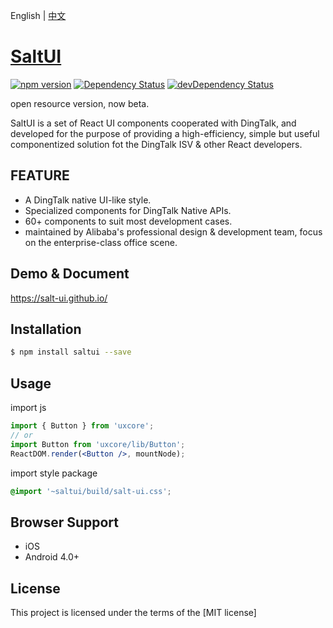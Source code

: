 
English | [中文](./README.md)

# [SaltUI](https://salt-ui.github.io/)

[![npm version](https://img.shields.io/npm/v/saltui.svg?style=flat-square)](https://www.npmjs.com/package/saltui) [![Dependency Status](https://img.shields.io/david/salt-ui/saltui.svg?label=deps&style=flat-square)](https://david-dm.org/salt-ui/saltui) [![devDependency Status](https://img.shields.io/david/dev/salt-ui/saltui.svg?label=devDeps&style=flat-square)](https://david-dm.org/salt-ui/saltui#info=devDependencies)

open resource version, now beta.

SaltUI is a set of React UI components cooperated with DingTalk, and developed for the purpose of providing a high-efficiency, simple but useful componentized solution fot the DingTalk ISV & other React developers.

## FEATURE

* A DingTalk native UI-like style.
* Specialized components for DingTalk Native APIs.
* 60+ components to suit most development cases.
* maintained by Alibaba's professional design & development team, focus on the enterprise-class office scene.

## Demo & Document

https://salt-ui.github.io/

## Installation

```bash
$ npm install saltui --save
```

## Usage

import js
```jsx
import { Button } from 'uxcore';
// or
import Button from 'uxcore/lib/Button';
ReactDOM.render(<Button />, mountNode);
```

import style package
```css
@import '~saltui/build/salt-ui.css';
```

## Browser Support

* iOS
* Android 4.0+

## License

This project is licensed under the terms of the [MIT license]
